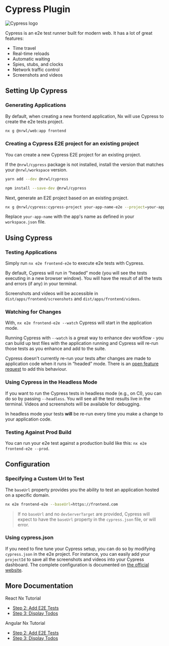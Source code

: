 # Cypress Plugin

![Cypress logo](/shared/cypress-logo.png)

Cypress is an e2e test runner built for modern web. It has a lot of great features:

- Time travel
- Real-time reloads
- Automatic waiting
- Spies, stubs, and clocks
- Network traffic control
- Screenshots and videos

## Setting Up Cypress

### Generating Applications

By default, when creating a new frontend application, Nx will use Cypress to create the e2e tests project.

```bash
nx g @nrwl/web:app frontend
```

### Creating a Cypress E2E project for an existing project

You can create a new Cypress E2E project for an existing project.

If the `@nrwl/cypress` package is not installed, install the version that matches your `@nrwl/workspace` version.

```bash
yarn add --dev @nrwl/cypress
```

```bash
npm install --save-dev @nrwl/cypress
```

Next, generate an E2E project based on an existing project.

```bash
nx g @nrwl/cypress:cypress-project your-app-name-e2e --project=your-app-name
```

Replace `your-app-name` with the app's name as defined in your `workspace.json` file.

## Using Cypress

### Testing Applications

Simply run `nx e2e frontend-e2e` to execute e2e tests with Cypress.

By default, Cypress will run in “headed” mode (you will see the tests executing in a new browser window). You will have the result of all the tests and errors (if any) in your terminal.

Screenshots and videos will be accessible in `dist/apps/frontend/screenshots` and `dist/apps/frontend/videos`.

### Watching for Changes

With, `nx e2e frontend-e2e --watch` Cypress will start in the application mode.

Running Cypress with `--watch` is a great way to enhance dev workflow - you can build up test files with the application running and Cypress will re-run those tests as you enhance and add to the suite.

Cypress doesn't currently re-run your tests after changes are made to application code when it runs in “headed” mode. There is an [open feature request](https://github.com/nrwl/nx/issues/870) to add this behaviour.

### Using Cypress in the Headless Mode

If you want to run the Cypress tests in headless mode (e.g., on CI), you can do so by passing `--headless`. You will see all the test results live in the terminal. Videos and screenshots will be available for debugging.

In headless mode your tests **will** be re-run every time you make a change to your application code.

### Testing Against Prod Build

You can run your e2e test against a production build like this: `nx e2e frontend-e2e --prod`.

## Configuration

### Specifying a Custom Url to Test

The `baseUrl` property provides you the ability to test an application hosted on a specific domain.

```bash
nx e2e frontend-e2e --baseUrl=https://frontend.com
```

> If no `baseUrl` and no `devServerTarget` are provided, Cypress will expect to have the `baseUrl` property in the `cypress.json` file, or will error.

### Using cypress.json

If you need to fine tune your Cypress setup, you can do so by modifying `cypress.json` in the e2e project. For instance, you can easily add your `projectId` to save all the screenshots and videos into your Cypress dashboard. The complete configuration is documented on [the official website](https://docs.cypress.io/guides/references/configuration.html#Options).

## More Documentation

React Nx Tutorial

- [Step 2: Add E2E Tests](/react-tutorial/02-add-e2e-test)
- [Step 3: Display Todos](/react-tutorial/03-display-todos)

Angular Nx Tutorial

- [Step 2: Add E2E Tests](/angular-tutorial/02-add-e2e-test)
- [Step 3: Display Todos](/angular-tutorial/03-display-todos)
